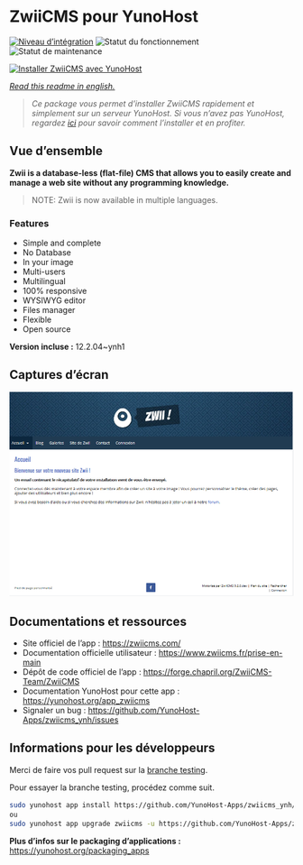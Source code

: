 <!--
N.B.: This README was automatically generated by https://github.com/YunoHost/apps/tree/master/tools/README-generator
It shall NOT be edited by hand.
-->

# ZwiiCMS pour YunoHost

[![Niveau d’intégration](https://dash.yunohost.org/integration/zwiicms.svg)](https://dash.yunohost.org/appci/app/zwiicms) ![Statut du fonctionnement](https://ci-apps.yunohost.org/ci/badges/zwiicms.status.svg) ![Statut de maintenance](https://ci-apps.yunohost.org/ci/badges/zwiicms.maintain.svg)

[![Installer ZwiiCMS avec YunoHost](https://install-app.yunohost.org/install-with-yunohost.svg)](https://install-app.yunohost.org/?app=zwiicms)

*[Read this readme in english.](./README.md)*

> *Ce package vous permet d’installer ZwiiCMS rapidement et simplement sur un serveur YunoHost.
Si vous n’avez pas YunoHost, regardez [ici](https://yunohost.org/#/install) pour savoir comment l’installer et en profiter.*

## Vue d’ensemble

**Zwii is a database-less (flat-file) CMS that allows you to easily create and manage a web site without any programming knowledge.**

> NOTE: Zwii is now available in multiple languages.

### Features

- Simple and complete
- No Database
- In your image
- Multi-users
- Multilingual
- 100% responsive
- WYSIWYG editor
- Files manager
- Flexible
- Open source


**Version incluse :** 12.2.04~ynh1

## Captures d’écran

![Capture d’écran de ZwiiCMS](./doc/screenshots/dashboard.png)

## Documentations et ressources

* Site officiel de l’app : <https://zwiicms.com/>
* Documentation officielle utilisateur : <https://www.zwiicms.fr/prise-en-main>
* Dépôt de code officiel de l’app : <https://forge.chapril.org/ZwiiCMS-Team/ZwiiCMS>
* Documentation YunoHost pour cette app : <https://yunohost.org/app_zwiicms>
* Signaler un bug : <https://github.com/YunoHost-Apps/zwiicms_ynh/issues>

## Informations pour les développeurs

Merci de faire vos pull request sur la [branche testing](https://github.com/YunoHost-Apps/zwiicms_ynh/tree/testing).

Pour essayer la branche testing, procédez comme suit.

``` bash
sudo yunohost app install https://github.com/YunoHost-Apps/zwiicms_ynh/tree/testing --debug
ou
sudo yunohost app upgrade zwiicms -u https://github.com/YunoHost-Apps/zwiicms_ynh/tree/testing --debug
```

**Plus d’infos sur le packaging d’applications :** <https://yunohost.org/packaging_apps>